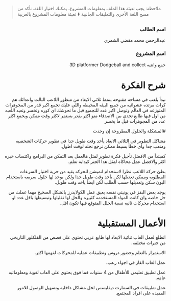 > ملاحظة: يجب تعبئة هذا الملف بمعلومات المشروع، يمكنك اختيار اللغة. تأكد من مسح اللغة الأخرى والتعليقات الجانبية
> ⬇️ تعبئة معلومات المشروع بالعربية  
<div dir="rtl">

### اسم الطالب
عبدالرحمن محمد مفضي الشمري
### اسم المشروع
جمع وانتبه
3D platformer Dodgeball and collect
# شرح الفكرة
  تبدأ بلعب في مساحه مفتوحه بنمط ثلاثي الابعاد من منظور اللاعب الثالث واعدائك هم كرات مرتده عشوائيه من جميع البيئه المحيطه واللي عليك تجمع اكبر قدر من المجوهرات المتوزعه في العالم وتوصل اكبر عدد للتجميع قبل ما تحوشك اي كوره وتخسر وتعيد اللعبه من اول 
  فيها طابع تحدي بين الاصدقاء منو اكثر يقدر يستمر لاكثر وقت ممكن ويجمع اكثر عدد من المجوهرات قبل ما يخسر
  
#المشكلة والحلول المطروحة إن وجدت
  
  مشاكل التطوير في الثلاثي الابعاد يأخد وقت طويل جدا في تطوير حركات الشخصيه ومتعب جدا واي خطأ بسيط ممكن ترجع تحله لوقت اطول. 
  
  كمبتدأ من الافضل تأجيل فكرة تطوير لمثل هالعمل بعد التمكن من البرامج واكتساب خبره اكثر والافضل عمل محاكاه لمثل هدا الجنر كبداية تعلم.
  
  بطئ حركة اللاعب نظرا لاستخدام انميشن للحركه يقيد من حرية اختيار السرعات المطلوبه وممكن تعديلها لكن يأخد وقت طويل جدا ولكن يوجد لها حلول سريعه باستخدام البون سكن وتعديلها حسب الطلب لكن ايضا ياخد وقت طويل.
  
  يوجد بعض البقز في يونيتي نفسه يعيق عمل الكولايدرز بالشكل الصحيح مهما عملت من حل خاصه وان كانت المواد المستخدمه كثييره والحل لها تقليلها وتبسيطها باقل عدد او استخدام محركات ثانيه نسبة الخلل المتوقع فيها تكون اقل. 


# الأعمال المستقبلية
  اتطلع لعمل العاب ثنائية الابعاد لها طابع عربي تحتوي على قصص من الفلكلور التاريخي من جنرات مختلفه.
  
  الاستمرار بالتعلم وحضور دروس وتطبيقات عمليه للمحركات لفهمها اكثر.
  
  عمل العاب الغاز في اجواء رعب.
  
  عمل تطبيق تعليمي للأطفال من 4 سنوات فما فوق يحتوي على العاب لغوية ومعلوماتيه عامه.
  
  عمل تطبيقات في السمارت ديفايسس لحل مشاكل داخليه وتسهيل الوصول للامور المفيده على افراد المجتمع. 






